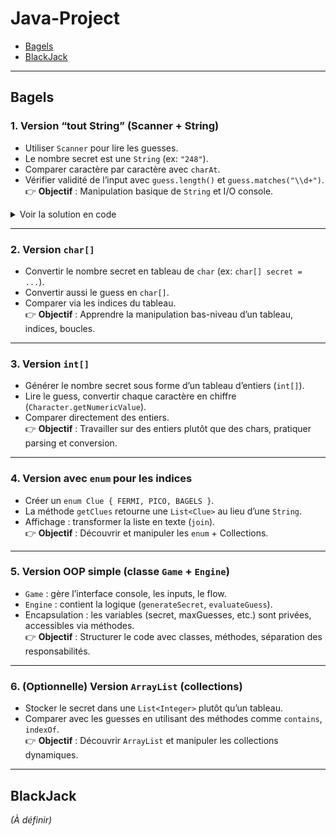 # Java-Project

- [Bagels](#bagels)
- [BlackJack](#blackjack)

---

## Bagels

### 1. Version “tout String” (Scanner + String)
- Utiliser `Scanner` pour lire les guesses.  
- Le nombre secret est une `String` (ex: `"248"`).  
- Comparer caractère par caractère avec `charAt`.  
- Vérifier validité de l’input avec `guess.length()` et `guess.matches("\\d+")`.  
👉 **Objectif** : Manipulation basique de `String` et I/O console.


<details>
  <summary>Voir la solution en code</summary>
  
    public class HelloWorld {
    ... Code to do.
</details> 

---

### 2. Version `char[]`
- Convertir le nombre secret en tableau de `char` (ex: `char[] secret = ...`).  
- Convertir aussi le guess en `char[]`.  
- Comparer via les indices du tableau.  
👉 **Objectif** : Apprendre la manipulation bas-niveau d’un tableau, indices, boucles.

---

### 3. Version `int[]`
- Générer le nombre secret sous forme d’un tableau d’entiers (`int[]`).  
- Lire le guess, convertir chaque caractère en chiffre (`Character.getNumericValue`).  
- Comparer directement des entiers.  
👉 **Objectif** : Travailler sur des entiers plutôt que des chars, pratiquer parsing et conversion.

---

### 4. Version avec `enum` pour les indices
- Créer un `enum Clue { FERMI, PICO, BAGELS }`.  
- La méthode `getClues` retourne une `List<Clue>` au lieu d’une `String`.  
- Affichage : transformer la liste en texte (`join`).  
👉 **Objectif** : Découvrir et manipuler les `enum` + Collections.

---

### 5. Version OOP simple (classe `Game` + `Engine`)
- `Game` : gère l’interface console, les inputs, le flow.  
- `Engine` : contient la logique (`generateSecret`, `evaluateGuess`).  
- Encapsulation : les variables (secret, maxGuesses, etc.) sont privées, accessibles via méthodes.  
👉 **Objectif** : Structurer le code avec classes, méthodes, séparation des responsabilités.

---

### 6. (Optionnelle) Version `ArrayList` (collections)
- Stocker le secret dans une `List<Integer>` plutôt qu’un tableau.  
- Comparer avec les guesses en utilisant des méthodes comme `contains`, `indexOf`.  
👉 **Objectif** : Découvrir `ArrayList` et manipuler les collections dynamiques.

---

## BlackJack
*(À définir)*
